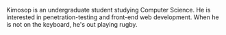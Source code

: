 Kimosop is an undergraduate student studying Computer Science. He is interested in penetration-testing and front-end web development. When he is not on the keyboard, he's out playing rugby.
